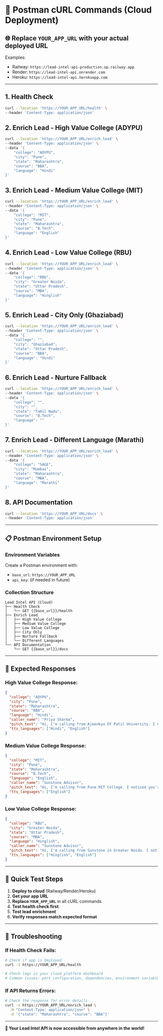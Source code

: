 # 🔌 Postman cURL Commands (Cloud Deployment)

## 🌐 **Replace `YOUR_APP_URL` with your actual deployed URL**

Examples:
- Railway: `https://lead-intel-api-production.up.railway.app`
- Render: `https://lead-intel-api.onrender.com`
- Heroku: `https://lead-intel-api.herokuapp.com`

---

## **1. Health Check**
```bash
curl --location 'https://YOUR_APP_URL/health' \
--header 'Content-Type: application/json'
```

## **2. Enrich Lead - High Value College (ADYPU)**
```bash
curl --location 'https://YOUR_APP_URL/enrich_lead' \
--header 'Content-Type: application/json' \
--data '{
    "college": "ADYPU",
    "city": "Pune",
    "state": "Maharashtra",
    "course": "BBA",
    "language": "Hindi"
}'
```

## **3. Enrich Lead - Medium Value College (MIT)**
```bash
curl --location 'https://YOUR_APP_URL/enrich_lead' \
--header 'Content-Type: application/json' \
--data '{
    "college": "MIT",
    "city": "Pune",
    "state": "Maharashtra",
    "course": "B.Tech",
    "language": "English"
}'
```

## **4. Enrich Lead - Low Value College (RBU)**
```bash
curl --location 'https://YOUR_APP_URL/enrich_lead' \
--header 'Content-Type: application/json' \
--data '{
    "college": "RBU",
    "city": "Greater Noida",
    "state": "Uttar Pradesh",
    "course": "MBA",
    "language": "Hinglish"
}'
```

## **5. Enrich Lead - City Only (Ghaziabad)**
```bash
curl --location 'https://YOUR_APP_URL/enrich_lead' \
--header 'Content-Type: application/json' \
--data '{
    "college": "",
    "city": "Ghaziabad",
    "state": "Uttar Pradesh",
    "course": "BBA",
    "language": "Hindi"
}'
```

## **6. Enrich Lead - Nurture Fallback**
```bash
curl --location 'https://YOUR_APP_URL/enrich_lead' \
--header 'Content-Type: application/json' \
--data '{
    "college": "",
    "city": "",
    "state": "Tamil Nadu",
    "course": "B.Tech",
    "language": ""
}'
```

## **7. Enrich Lead - Different Language (Marathi)**
```bash
curl --location 'https://YOUR_APP_URL/enrich_lead' \
--header 'Content-Type: application/json' \
--data '{
    "college": "SAGE",
    "city": "Mumbai",
    "state": "Maharashtra",
    "course": "MBA",
    "language": "Marathi"
}'
```

## **8. API Documentation**
```bash
curl --location 'https://YOUR_APP_URL/docs' \
--header 'Content-Type: application/json'
```

---

## 📋 **Postman Environment Setup**

### **Environment Variables**
Create a Postman environment with:
- `base_url`: `https://YOUR_APP_URL`
- `api_key`: (if needed in future)

### **Collection Structure**
```
Lead Intel API (Cloud)
├── Health Check
│   └── GET {{base_url}}/health
├── Enrich Lead
│   ├── High Value College
│   ├── Medium Value College
│   ├── Low Value College
│   ├── City Only
│   ├── Nurture Fallback
│   └── Different Languages
└── API Documentation
    └── GET {{base_url}}/docs
```

---

## 🎯 **Expected Responses**

### **High Value College Response:**
```json
{
  "college": "ADYPU",
  "city": "Pune",
  "state": "Maharashtra",
  "course": "BBA",
  "language": "Hindi",
  "caller_name": "Priya Sharma",
  "pitch_text": "Hi, I'm calling from Ajeenkya DY Patil University. I noticed you're interested in BBA. Would you like to know more about our programs?",
  "tts_languages": ["Hindi", "English"]
}
```

### **Medium Value College Response:**
```json
{
  "college": "MIT",
  "city": "Pune",
  "state": "Maharashtra",
  "course": "B.Tech",
  "language": "English",
  "caller_name": "Sunstone Advisor",
  "pitch_text": "Hi, I'm calling from Pune MIT College. I noticed you're interested in B.Tech. Would you like to explore our programs?",
  "tts_languages": ["English"]
}
```

### **Low Value College Response:**
```json
{
  "college": "RBU",
  "city": "Greater Noida",
  "state": "Uttar Pradesh",
  "course": "MBA",
  "language": "Hinglish",
  "caller_name": "Sunstone Advisor",
  "pitch_text": "Hi, I'm calling from Sunstone in Greater Noida. I noticed you're interested in MBA. Would you like to know more about our programs?",
  "tts_languages": ["Hinglish", "English"]
}
```

---

## 🚀 **Quick Test Steps**

1. **Deploy to cloud** (Railway/Render/Heroku)
2. **Get your app URL**
3. **Replace `YOUR_APP_URL`** in all cURL commands
4. **Test health check first**
5. **Test lead enrichment**
6. **Verify responses match expected format**

---

## 🔧 **Troubleshooting**

### **If Health Check Fails:**
```bash
# Check if app is deployed
curl -I https://YOUR_APP_URL/health

# Check logs in your cloud platform dashboard
# Common issues: port configuration, dependencies, environment variables
```

### **If API Returns Errors:**
```bash
# Check the response for error details
curl -v https://YOUR_APP_URL/enrich_lead \
  -H "Content-Type: application/json" \
  -d '{"state": "Maharashtra", "course": "BBA"}'
```

---

**🎯 Your Lead Intel API is now accessible from anywhere in the world!** 